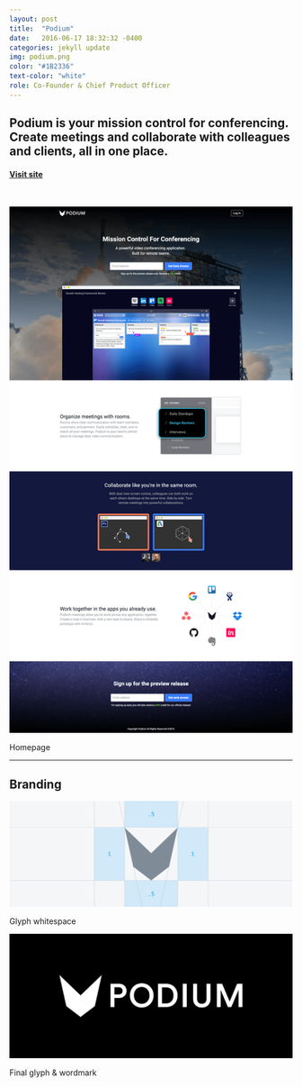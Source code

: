 ```yaml
---
layout: post
title:  "Podium"
date:   2016-06-17 18:32:32 -0400
categories: jekyll update
img: podium.png
color: "#1B2336"
text-color: "white"
role: Co-Founder & Chief Product Officer
---
```

## Podium is your mission control for conferencing. Create meetings and collaborate with colleagues and clients, all in one place.

#### [Visit site](http://podium.video)

<br/>

![podium landing](/img/podium-landing.png)

<div class="caption">Homepage</div>

<hr>

## Branding

![podium wirefram](/img/podium-wireframe.png)

<div class="caption">Glyph whitespace</div>

![podium wordmark](/img/podium-wordmark.png)

<div class="caption">Final glyph & wordmark</div>
